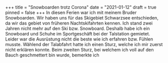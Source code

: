+++
title = "Snowboarden trotz Corona"
date = "2021-01-12"
draft = true
pinned = false
+++
In diesen Ferien war ich mit meinem Bruder Snowboarden. Wir haben uns für das Skigebiet Schwarzsee entschieden, da wir das gebiet von früheren Nachtskifahrten kennen. Ich stand zwei Jahren nicht mehr auf den Ski bzw. Snowboard. Deshalb habe ich ein Snowboard und Schuhe im Sportgeschäft bei der Talstation gemietet.                     Leider war die Ausrüstung nicht die beste wie ich erfahren bzw. Fühlen musste. Wählend der Talabfahrt hatte ich einen Sturz, welche ich mir zuerst nicht erklären konnte. Beim zweiten Sturz, bei welchem ich voll auf den Bauch geschmettert bin wurde, bemerkte ich